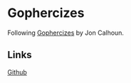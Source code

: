 # Gophercizes

Following [Gophercizes](https://courses.calhoun.io/courses/cor_gophercises) by Jon Calhoun.

## Links
[Github](https://github.com/gophercises)
